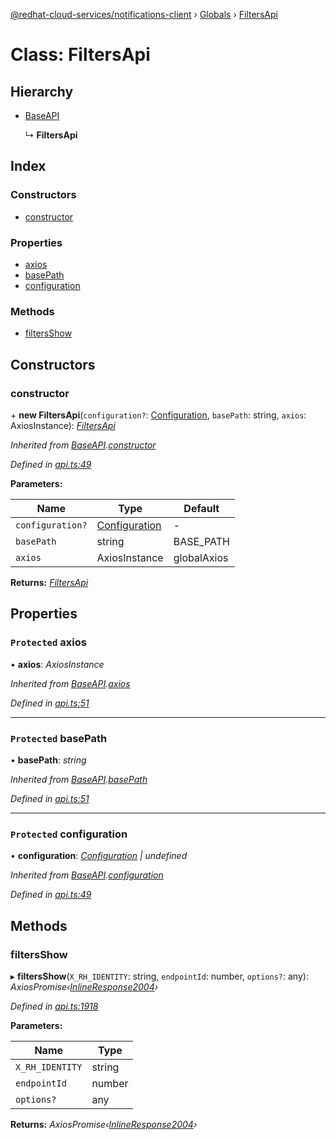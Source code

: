 [@redhat-cloud-services/notifications-client](../README.md) › [Globals](../globals.md) › [FiltersApi](filtersapi.md)

# Class: FiltersApi

## Hierarchy

* [BaseAPI](baseapi.md)

  ↳ **FiltersApi**

## Index

### Constructors

* [constructor](filtersapi.md#constructor)

### Properties

* [axios](filtersapi.md#protected-axios)
* [basePath](filtersapi.md#protected-basepath)
* [configuration](filtersapi.md#protected-configuration)

### Methods

* [filtersShow](filtersapi.md#filtersshow)

## Constructors

###  constructor

\+ **new FiltersApi**(`configuration?`: [Configuration](configuration.md), `basePath`: string, `axios`: AxiosInstance): *[FiltersApi](filtersapi.md)*

*Inherited from [BaseAPI](baseapi.md).[constructor](baseapi.md#constructor)*

*Defined in [api.ts:49](https://github.com/RedHatInsights/javascript-clients/blob/master/packages/hooks/api.ts#L49)*

**Parameters:**

Name | Type | Default |
------ | ------ | ------ |
`configuration?` | [Configuration](configuration.md) | - |
`basePath` | string |  BASE_PATH |
`axios` | AxiosInstance |  globalAxios |

**Returns:** *[FiltersApi](filtersapi.md)*

## Properties

### `Protected` axios

• **axios**: *AxiosInstance*

*Inherited from [BaseAPI](baseapi.md).[axios](baseapi.md#protected-axios)*

*Defined in [api.ts:51](https://github.com/RedHatInsights/javascript-clients/blob/master/packages/hooks/api.ts#L51)*

___

### `Protected` basePath

• **basePath**: *string*

*Inherited from [BaseAPI](baseapi.md).[basePath](baseapi.md#protected-basepath)*

*Defined in [api.ts:51](https://github.com/RedHatInsights/javascript-clients/blob/master/packages/hooks/api.ts#L51)*

___

### `Protected` configuration

• **configuration**: *[Configuration](configuration.md) | undefined*

*Inherited from [BaseAPI](baseapi.md).[configuration](baseapi.md#protected-configuration)*

*Defined in [api.ts:49](https://github.com/RedHatInsights/javascript-clients/blob/master/packages/hooks/api.ts#L49)*

## Methods

###  filtersShow

▸ **filtersShow**(`X_RH_IDENTITY`: string, `endpointId`: number, `options?`: any): *AxiosPromise‹[InlineResponse2004](../interfaces/inlineresponse2004.md)›*

*Defined in [api.ts:1918](https://github.com/RedHatInsights/javascript-clients/blob/master/packages/hooks/api.ts#L1918)*

**Parameters:**

Name | Type |
------ | ------ |
`X_RH_IDENTITY` | string |
`endpointId` | number |
`options?` | any |

**Returns:** *AxiosPromise‹[InlineResponse2004](../interfaces/inlineresponse2004.md)›*
